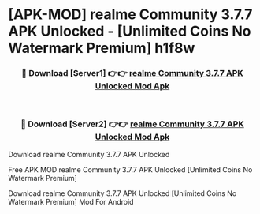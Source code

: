 # [APK-MOD] realme Community 3.7.7 APK Unlocked - [Unlimited Coins No Watermark Premium] h1f8w



<div align="center">
<h3>🔴 Download [Server1] 👉👉 <a href="https://momento.my/?title=realme_Community_3.7.7_APK_Unlocked">realme Community 3.7.7 APK Unlocked Mod Apk</a></h3><br>

<h3>🔴 Download [Server2] 👉👉 <a href="https://momento.my/?title=realme_Community_3.7.7_APK_Unlocked">realme Community 3.7.7 APK Unlocked Mod Apk</a></h3>
</div>



Download realme Community 3.7.7 APK Unlocked 

Free APK MOD realme Community 3.7.7 APK Unlocked [Unlimited Coins No Watermark Premium]

Download realme Community 3.7.7 APK Unlocked [Unlimited Coins No Watermark Premium] Mod For Android
